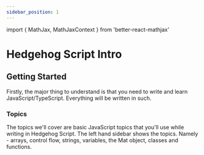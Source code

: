 ```yaml
---
sidebar_position: 1
---
```


import { MathJax, MathJaxContext } from 'better-react-mathjax'


# Hedgehog Script Intro


## Getting Started

Firstly, the major thing to understand is that you need to write and learn JavaScript/TypeScript. Everything will be written in such.

### Topics

The topics we'll cover are basic JavaScript topics that you'll use while writing in Hedgehog Script. The left hand sidebar shows the topics.
Namely - arrays, control flow, strings, variables, the Mat object, classes and functions. 
